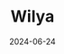 ---  
layout: startup_page  
title: "Wilya"  
id: "wilya.com"  
permalink: "/wilyawilya.com06242024/"  
website: "https://www.wilya.com/"  
funding_round: "Seed"  
funding_amount: "$4M"  
investors: "Ironspring Ventures, Schematic Ventures, Plug & Play Ventures, Iron Prairie Ventures, Motivate Ventures, 25Madison, SHRM Labs"  
about: "Wilya is a B2B SaaS company offering an HR platform designed for the manufacturing and supply chain sectors. Its software provides a 'skills operating system' to manage flexible workforces, addressing labor shortages and improving productivity. The platform helps companies efficiently allocate skills and resources, managing both full-time and flex workers."  
markets: "SaaS, HR, Manufacturing, Supply Chain, Software Development, HRtech"  
hq: "Mechanicsburg, Pennsylvania, United States"  
founded_year: "2021"  
linkedin: "https://www.linkedin.com/company/wilya-inc"  
twitter: "https://twitter.com/gigandtake"  
instagram: ""  
facebook: "https://www.facebook.com/100080249117436"  
crunchbase: "https://www.crunchbase.com/organization/gig-and-take"  
pitchbook: "https://pitchbook.com/profiles/company/501884-47"  

date_display: "24-Jun-2024"  
date: "2024-06-24"

# SEO Optimization  
meta_title: "Wilya - Seed Funding ($4M)"  
meta_description: "Wilya, Wilya is a B2B SaaS company offering an HR platform designed for the manufacturing and supply chain sectors. Its software provides a 'skills operating..."  
meta_keywords: "Wilya, SaaS, HR, Manufacturing, Supply Chain, Software Development, HRtech, Seed funding"  
canonical_url: "https://startup.projectstartups.com/wilyawilya.com06242024/"  
---